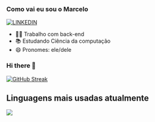 ### Como vai eu sou o Marcelo

[![LINKEDIN](https://img.shields.io/badge/LinkedIn-0077B5?style=for-the-badge&logo=linkedin&logoColor=white)](https://www.linkedin.com/in/marcelocardoso23/)

- 👨‍💻 Trabalho com back-end
- 📚 Estudando Ciência da computação
- 😄 Pronomes: ele/dele

### Hi there 👋


[![GitHub Streak](https://streak-stats.demolab.com?user=JenifferMendes&theme=modern-lilac2&border_radius=5.2)](https://git.io/streak-stats)


<!--
**JenifferMendes/JenifferMendes** is a ✨ _special_ ✨ repository because its `README.md` (this file) appears on your GitHub profile.

Here are some ideas to get you started:

- 🔭 I’m currently working on ...
- 🌱 I’m currently learning ...
- 👯 I’m looking to collaborate on ...
- 🤔 I’m looking for help with ...
- 💬 Ask me about ...
- 📫 How to reach me: ...
- 😄 Pronouns: ...
- ⚡ Fun fact: ...
-->

## Linguagens mais usadas atualmente
![](https://img.shields.io/badge/Java-ED8B00?style=for-the-badge&logo=java&logoColor=white)

